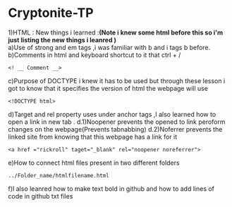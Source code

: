 # Cryptonite-TP
1)HTML :
New things i learned :<b>(Note i knew some html before this so i'm just listing the new things i leanred )</b><br>
a)Use of strong and em tags ,i was familiar with b and i tags b before.
<br>
b)Comments in html and keyboard shortcut to it that ctrl + /
```
<! __ Comment __>
```
c)Purpose of DOCTYPE i knew it has to be used but through these lesson i got to know that it specifies the version of html the webpage will use
```
<!DOCTYPE html>
```
d)Target and rel property uses under anchor tags ,I also learned how to open a link in new tab .
 d.1)Noopener prevents the opened to link peroform changes on the webpage(Prevents tabnabbing)
 d.2)Noferrer prevents the linked site from knowing that this webpage has a link for it
 ```
<a href ="rickroll" taget="_blank" rel="noopener noreferrer"> 
```
e)How to connect html files present in two different folders 
```
../Folder_name/htmlfilename.html
```
f)I also leanred how to make text bold in github and how to add lines of code in github txt files
